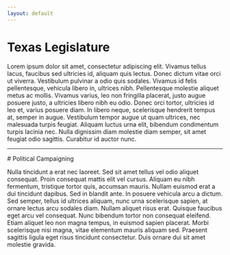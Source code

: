 ```yaml
---
layout: default
---
```



# Texas Legislature

Lorem ipsum dolor sit amet, consectetur adipiscing elit. Vivamus tellus lacus, faucibus sed ultricies id, aliquam quis lectus. Donec dictum vitae orci ut viverra. Vestibulum pulvinar a odio quis sodales. Vivamus id felis pellentesque, vehicula libero in, ultrices nibh. Pellentesque molestie aliquet metus ac mollis. Vivamus varius, leo non fringilla placerat, justo augue posuere justo, a ultricies libero nibh eu odio. Donec orci tortor, ultricies id leo et, varius posuere diam. In libero neque, scelerisque hendrerit tempus at, semper in augue. Vestibulum tempor augue ut quam ultrices, nec malesuada turpis feugiat. Aliquam luctus urna elit, bibendum condimentum turpis lacinia nec. Nulla dignissim diam molestie diam semper, sit amet feugiat odio sagittis. Curabitur id auctor nunc.

<hr>
# Political Campaigning

Nulla tincidunt a erat nec laoreet. Sed sit amet tellus vel odio aliquet consequat. Proin consequat mattis elit vel cursus. Aliquam eu nibh fermentum, tristique tortor quis, accumsan mauris. Nullam euismod erat a dui tincidunt dapibus. Sed in blandit ante. In posuere vehicula arcu a dictum. Sed semper, tellus id ultrices aliquam, nunc urna scelerisque sapien, at ornare lectus arcu sodales diam. Nullam aliquet risus erat. Quisque faucibus eget arcu vel consequat. Nunc bibendum tortor non consequat eleifend. Etiam aliquet leo non magna tempus, in euismod sapien placerat. Morbi scelerisque nisi magna, vitae elementum mauris aliquam sed. Praesent sagittis ligula eget risus tincidunt consectetur. Duis ornare dui sit amet molestie gravida.




